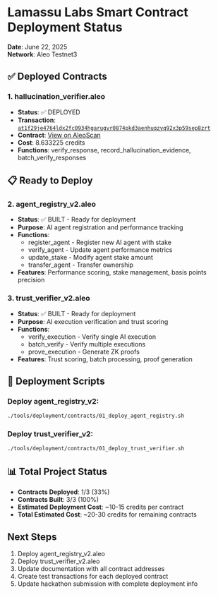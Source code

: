 # Lamassu Labs Smart Contract Deployment Status

**Date**: June 22, 2025  
**Network**: Aleo Testnet3

## ✅ Deployed Contracts

### 1. hallucination_verifier.aleo
- **Status**: ✅ DEPLOYED
- **Transaction**: [`at1f29je4764ldx2fc0934hgarugvr0874pkd3aenhuqzyq92x3p59sep8zrt`](https://testnet.aleoscan.io/transaction?id=at1f29je4764ldx2fc0934hgarugvr0874pkd3aenhuqzyq92x3p59sep8zrt)
- **Contract**: [View on AleoScan](https://testnet.aleoscan.io/program?id=hallucination_verifier.aleo)
- **Cost**: 8.633225 credits
- **Functions**: verify_response, record_hallucination_evidence, batch_verify_responses

## 📋 Ready to Deploy

### 2. agent_registry_v2.aleo
- **Status**: ✅ BUILT - Ready for deployment
- **Purpose**: AI agent registration and performance tracking
- **Functions**: 
  - register_agent - Register new AI agent with stake
  - verify_agent - Update agent performance metrics
  - update_stake - Modify agent stake amount
  - transfer_agent - Transfer ownership
- **Features**: Performance scoring, stake management, basis points precision

### 3. trust_verifier_v2.aleo
- **Status**: ✅ BUILT - Ready for deployment
- **Purpose**: AI execution verification and trust scoring
- **Functions**:
  - verify_execution - Verify single AI execution
  - batch_verify - Verify multiple executions
  - prove_execution - Generate ZK proofs
- **Features**: Trust scoring, batch processing, proof generation

## 🚀 Deployment Scripts

### Deploy agent_registry_v2:
```bash
./tools/deployment/contracts/01_deploy_agent_registry.sh
```

### Deploy trust_verifier_v2:
```bash
./tools/deployment/contracts/01_deploy_trust_verifier.sh
```

## 📊 Total Project Status

- **Contracts Deployed**: 1/3 (33%)
- **Contracts Built**: 3/3 (100%)
- **Estimated Deployment Cost**: ~10-15 credits per contract
- **Total Estimated Cost**: ~20-30 credits for remaining contracts

## Next Steps

1. Deploy agent_registry_v2.aleo
2. Deploy trust_verifier_v2.aleo
3. Update documentation with all contract addresses
4. Create test transactions for each deployed contract
5. Update hackathon submission with complete deployment info